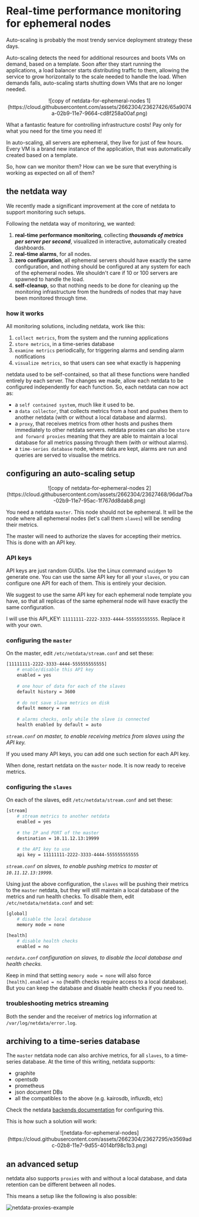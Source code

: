 
# Real-time performance monitoring for ephemeral nodes

Auto-scaling is probably the most trendy service deployment strategy these days.

Auto-scaling detects the need for additional resources and boots VMs on demand, based on a template. Soon after they start running the applications, a load balancer starts distributing traffic to them, allowing the service to grow horizontally to the scale needed to handle the load. When demands falls, auto-scaling starts shutting down VMs that are no longer needed.

<center>
![copy of netdata-for-ephemeral-nodes 1](https://cloud.githubusercontent.com/assets/2662304/23627426/65a9074a-02b9-11e7-9664-cd8f258a00af.png)
</center>

What a fantastic feature for controlling infrastructure costs! Pay only for what you need for the time you need it!

In auto-scaling, all servers are ephemeral, they live for just of few hours. Every VM is a brand new instance of the application, that was automatically created based on a template.

So, how can we monitor them? How can we be sure that everything is working as expected on all of them?

## the netdata way

We recently made a significant improvement at the core of netdata to support monitoring such setups.

Following the netdata way of monitoring, we wanted:

1. **real-time performance monitoring**, collecting **_thousands of metrics per server per second_**, visualized in interactive, automatically created dashboards.
2. **real-time alarms**, for all nodes.
3. **zero configuration**, all ephemeral servers should have exactly the same configuration, and nothing should be configured at any system for each of the ephemeral nodes. We shouldn't care if 10 or 100 servers are spawned to handle the load.
4. **self-cleanup**, so that nothing needs to be done for cleaning up the monitoring infrastructure from the hundreds of nodes that may have been monitored through time.

### how it works

All monitoring solutions, including netdata, work like this:

1. `collect metrics`, from the system and the running applications
2. `store metrics`, in a time-series database
3. `examine metrics` periodically, for triggering alarms and sending alarm notifications
4. `visualize metrics`, so that users can see what exactly is happening

netdata used to be self-contained, so that all these functions were handled entirely by each server. The changes we made, allow each netdata to be configured independently for each function. So, each netdata can now act as:

- a `self contained system`, much like it used to be.
- a `data collector`, that collects metrics from a host and pushes them to another netdata (with or without a local database and alarms).
- a `proxy`, that receives metrics from other hosts and pushes them immediately to other netdata servers. netdata proxies can also be `store and forward proxies` meaning that they are able to maintain a local database for all metrics passing through them (with or without alarms).
- a `time-series database` node, where data are kept, alarms are run and queries are served to visualise the metrics.

## configuring an auto-scaling setup

<center>
![copy of netdata-for-ephemeral-nodes 2](https://cloud.githubusercontent.com/assets/2662304/23627468/96daf7ba-02b9-11e7-95ac-1f767dd8dab8.png)
</center>

You need a netdata `master`. This node should not be ephemeral. It will be the node where all ephemeral nodes (let's call them `slaves`) will be sending their metrics.

The master will need to authorize the slaves for accepting their metrics. This is done with an API key.

### API keys

API keys are just random GUIDs. Use the Linux command `uuidgen` to generate one. You can use the same API key for all your `slaves`, or you can configure one API for each of them. This is entirely your decision.

We suggest to use the same API key for each ephemeral node template you have, so that all replicas of the same ephemeral node will have exactly the same configuration.

I will use this API_KEY: `11111111-2222-3333-4444-555555555555`. Replace it with your own.

### configuring the `master`

On the master, edit `/etc/netdata/stream.conf` and set these:

```bash
[11111111-2222-3333-4444-555555555555]
	# enable/disable this API key
    enabled = yes
    
    # one hour of data for each of the slaves
    default history = 3600
    
    # do not save slave metrics on disk
    default memory = ram
    
    # alarms checks, only while the slave is connected
    health enabled by default = auto
```
*`stream.conf` on master, to enable receiving metrics from slaves using the API key.*

If you used many API keys, you can add one such section for each API key.

When done, restart netdata on the `master` node. It is now ready to receive metrics.

### configuring the `slaves`

On each of the slaves, edit `/etc/netdata/stream.conf` and set these:

```bash
[stream]
    # stream metrics to another netdata
    enabled = yes
    
    # the IP and PORT of the master
    destination = 10.11.12.13:19999
	
	# the API key to use
    api key = 11111111-2222-3333-4444-555555555555
```
*`stream.conf` on slaves, to enable pushing metrics to master at `10.11.12.13:19999`.*

Using just the above configuration, the `slaves` will be pushing their metrics to the `master` netdata, but they will still maintain a local database of the metrics and run health checks. To disable them, edit `/etc/netdata/netdata.conf` and set:

```bash
[global]
    # disable the local database
	memory mode = none

[health]
    # disable health checks
    enabled = no
```
*`netdata.conf` configuration on slaves, to disable the local database and health checks.*

Keep in mind that setting `memory mode = none` will also force `[health].enabled = no` (health checks require access to a local database). But you can keep the database and disable health checks if you need to.

### troubleshooting metrics streaming

Both the sender and the receiver of metrics log information at `/var/log/netdata/error.log`.


## archiving to a time-series database

The `master` netdata node can also archive metrics, for all `slaves`, to a time-series database. At the time of this writing, netdata supports:

- graphite
- opentsdb
- prometheus
- json document DBs
- all the compatibles to the above (e.g. kairosdb, influxdb, etc)

Check the netdata [backends documentation](https://github.com/firehol/netdata/wiki/netdata-backends) for configuring this.

This is how such a solution will work:

<center>
![netdata-for-ephemeral-nodes](https://cloud.githubusercontent.com/assets/2662304/23627295/e3569adc-02b8-11e7-9d55-4014bf98c1b3.png)
</center>

## an advanced setup

netdata also supports `proxies` with and without a local database, and data retention can be different between all nodes.

This means a setup like the following is also possible:

![netdata-proxies-example](https://cloud.githubusercontent.com/assets/2662304/23629551/bb1fd9c2-02c0-11e7-90f5-cab5a3ed4c53.png)
